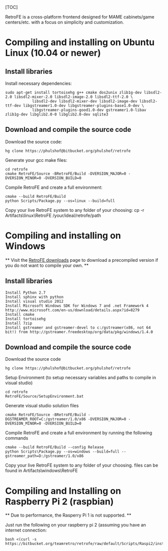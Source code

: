 [TOC]

RetroFE is a cross-platform frontend designed for MAME cabinets/game centers/etc. with a focus on simplicity and customization.

#  Compiling and installing on Ubuntu Linux (10.04 or newer) #

## Install libraries ##
Install necessary dependencies:
	
	sudo apt-get install tortoisehg g++ cmake dos2unix zlib1g-dev libsdl2-2.0 libsdl2-mixer-2.0 libsdl2-image-2.0 libsdl2-ttf-2.0 \
                libsdl2-dev libsdl2-mixer-dev libsdl2-image-dev libsdl2-ttf-dev libgstreamer1.0-dev libgstreamer-plugins-base1.0-dev \
                libgstreamer-plugins-good1.0-dev gstreamer1.0-libav zlib1g-dev libglib2.0-0 libglib2.0-dev sqlite3

## Download and compile the source code ##
Download the source code:

	hg clone https://phulshof@bitbucket.org/phulshof/retrofe

Generate your gcc make files:

	cd retrofe
	cmake RetroFE/Source -BRetroFE/Build -DVERSION_MAJOR=0 -DVERSION_MINOR=0 -DVERSION_BUILD=0

Compile RetroFE and create a full environment: 

	cmake --build RetroFE/Build
	python Scripts/Package.py --os=linux --build=full

Copy your live RetroFE system to any folder of your choosing:
	cp -r Artifacts\linux\RetroFE /your/ideal/retrofe/path



# Compiling and installing on Windows #
** Visit the [RetroFE downloads](retrofe.com/download.php) page to download a precompiled version if you do not want to compile your own. **

## Install libraries ##
	Install Python 2.7
	Install sphinx with python
	Install visual studio 2012
	Install Microsoft Windows SDK for Windows 7 and .net Framework 4 http://www.microsoft.com/en-us/download/details.aspx?id=8279
	Install cmake
	Install tortoisehg
	Install 7zip
	Install gstreamer and gstreamer-devel to c:/gstreamer(x86, not 64 bit!) from http://gstreamer.freedesktop/org/data/pkg/windows/1.4.0

## Download and compile the source code ##

Download the source code

	hg clone https://phulshof@bitbucket.org/phulshof/retrofe


Setup Environment (to setup necessary variables and paths to compile in visual studio)

	cd retrofe
	RetroFE/Source/SetupEnvironment.bat   

Generate visual studio solution files

	cmake RetroFE/Source -BRetroFE/Build -DGSTREAMER_ROOT=C:/gstreamer/1.0/x86 -DVERSION_MAJOR=0 -DVERSION_MINOR=0 -DVERSION_BUILD=0
  
Compile RetroFE and create a full environment by running the following commands

	cmake --build RetroFE/Build --config Release
	python Scripts\Package.py --os=windows --build=full --gstreamer_path=D:/gstreamer/1.0/x86

Copy your live RetroFE system to any folder of your choosing. files can be found in Artifacts\windows\RetroFE


# Compiling and Installing on Raspberry Pi 2 (raspbian) #

** Due to performance, the Rasperry Pi 1 is not supported. **

Just run the following on your raspberry pi 2 (assuming you have an internet connection:

	bash <(curl -s https://bitbucket.org/teamretro/retrofe/raw/default/Scripts/Raspi2/install.sh)